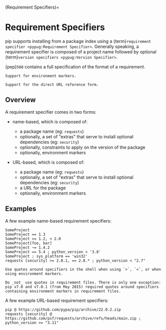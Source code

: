 (Requirement Specifiers)=

# Requirement Specifiers

pip supports installing from a package index using a
{term}`requirement specifier <pypug:Requirement Specifier>`. Generally speaking,
a requirement specifier is composed of a project name followed by optional
{term}`version specifiers <pypug:Version Specifier>`.

{pep}`508` contains a full specification of the format of a requirement.

```{versionadded} 6.0
Support for environment markers.
```

```{versionadded} 19.1
Support for the direct URL reference form.
```

## Overview

A requirement specifier comes in two forms:

- name-based, which is composed of:

  - a package name (eg: `requests`)
  - optionally, a set of "extras" that serve to install optional dependencies
    (eg: `security`)
  - optionally, constraints to apply on the version of the package
  - optionally, environment markers

- URL-based, which is composed of:

  - a package name (eg: `requests`)
  - optionally, a set of "extras" that serve to install optional dependencies
    (eg: `security`)
  - a URL for the package
  - optionally, environment markers

## Examples

A few example name-based requirement specifiers:

```
SomeProject
SomeProject == 1.3
SomeProject >= 1.2, < 2.0
SomeProject[foo, bar]
SomeProject ~= 1.4.2
SomeProject == 5.4 ; python_version < '3.8'
SomeProject ; sys_platform == 'win32'
requests [security] >= 2.8.1, == 2.8.* ; python_version < "2.7"
```

```{note}
Use quotes around specifiers in the shell when using `>`, `<`, or when using environment markers.

Do _not_ use quotes in requirement files. There is only one exception: pip v7.0 and v7.0.1 (from May 2015) required quotes around specifiers containing environment markers in requirement files.
```

A few example URL-based requirement specifiers:

```none
pip @ https://github.com/pypa/pip/archive/22.0.2.zip
requests [security] @ https://github.com/psf/requests/archive/refs/heads/main.zip ; python_version >= "3.11"
```
